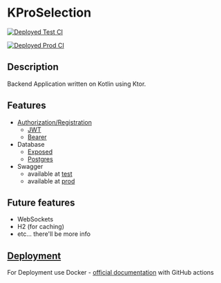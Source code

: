 # KProSelection

[![Deployed Test CI](https://github.com/stslex/KProSelection/actions/workflows/test-deploy.yml/badge.svg)](https://github.com/stslex/KProSelection/actions/workflows/test-deploy.yml)

[![Deployed Prod CI](https://github.com/stslex/KProSelection/actions/workflows/prod-deploy.yml/badge.svg)](https://github.com/stslex/KProSelection/actions/workflows/prod-deploy.yml)

## Description

Backend Application written on Kotlin using Ktor.

## Features

- [Authorization/Registration](https://ktor.io/docs/authentication.html)
    - [JWT](https://ktor.io/docs/jwt.html)
    - [Bearer](https://ktor.io/docs/bearer.html)
- Database
    - [Exposed](https://github.com/JetBrains/Exposed)
    - [Postgres](https://www.postgresql.org/docs/)
- Swagger
    - available at [test]("http://46.151.30.82:8080/swagger")
    - available at [prod]("http://46.151.30.82/swagger")

## Future features

- WebSockets
- H2 (for caching)
- etc... there'll be more info

## [Deployment](https://ktor.io/docs/deploy.html)

For Deployment use Docker - [official documentation](https://ktor.io/docs/docker.html) with GitHub actions
